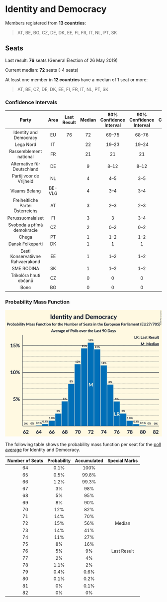 # Identity and Democracy

Members registered from **13 countries**:

> AT, BE, BG, CZ, DE, DK, EE, FI, FR, IT, NL, PT, SK

## Seats

Last result: **76** seats (General Election of 26 May 2019)

Current median: **72** seats (-4 seats)

At least one member in **12 countries** have a median of 1 seat or more:

> AT, BE, CZ, DE, DK, EE, FI, FR, IT, NL, PT, SK

### Confidence Intervals

| Party | Area | Last Result | Median | 80% Confidence Interval | 90% Confidence Interval | 95% Confidence Interval | 99% Confidence Interval |
|:-----:|:----:|:-----------:|:------:|:-----------------------:|:-----------------------:|:-----------------------:|:-----------------------:|
| Identity and Democracy | EU | 76 | 72 | 69–75 | 68–76 | 67–77 | 65–79 |
| Lega Nord | IT | | 22 | 19–23 | 19–24 | 18–25 | 17–26 |
| Rassemblement national | FR | | 21 | 21 | 21 | 21–22 | 20–23 |
| Alternative für Deutschland | DE | | 9 | 8–12 | 8–12 | 7–12 | 7–12 |
| Partij voor de Vrijheid | NL | | 4 | 4–5 | 3–5 | 3–5 | 3–6 |
| Vlaams Belang | BE-VLG | | 4 | 3–4 | 3–4 | 3–4 | 3–4 |
| Freiheitliche Partei Österreichs | AT | | 3 | 2–3 | 2–3 | 2–3 | 2–4 |
| Perussuomalaiset | FI | | 3 | 3 | 3–4 | 3–4 | 3–4 |
| Svoboda a přímá demokracie | CZ | | 2 | 0–2 | 0–2 | 0–2 | 0–3 |
| Chega | PT | | 1 | 1–2 | 1–2 | 1–2 | 0–2 |
| Dansk Folkeparti | DK | | 1 | 1 | 1 | 1 | 0–1 |
| Eesti Konservatiivne Rahvaerakond | EE | | 1 | 1–2 | 1–2 | 1–2 | 1–2 |
| SME RODINA | SK | | 1 | 1–2 | 1–2 | 1–2 | 1–2 |
| Trikolóra hnutí občanů | CZ | | 0 | 0 | 0 | 0 | 0 |
| Воля | BG | | 0 | 0 | 0 | 0 | 0 |

### Probability Mass Function

![Graph with seats probability mass function not yet produced](average-2020-10-31-seats-pmf-identityanddemocracy.png "Seats Probability Mass Function")

The following table shows the probability mass function per seat for the [poll average](average-2020-10-31.html) for Identity and Democracy.

| Number of Seats | Probability | Accumulated | Special Marks |
|:---------------:|:-----------:|:-----------:|:-------------:|
| 64 | 0.1% | 100% |  |
| 65 | 0.5% | 99.8% |  |
| 66 | 1.2% | 99.3% |  |
| 67 | 3% | 98% |  |
| 68 | 5% | 95% |  |
| 69 | 8% | 90% |  |
| 70 | 12% | 82% |  |
| 71 | 14% | 70% |  |
| 72 | 15% | 56% | Median |
| 73 | 14% | 41% |  |
| 74 | 11% | 27% |  |
| 75 | 8% | 16% |  |
| 76 | 5% | 9% | Last Result |
| 77 | 2% | 4% |  |
| 78 | 1.1% | 2% |  |
| 79 | 0.4% | 0.6% |  |
| 80 | 0.1% | 0.2% |  |
| 81 | 0% | 0.1% |  |
| 82 | 0% | 0% |  |



